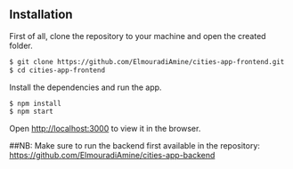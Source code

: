 ## Installation 
First of all, clone the repository to your machine and open the created folder.
```bash
$ git clone https://github.com/ElmouradiAmine/cities-app-frontend.git
$ cd cities-app-frontend
```
Install the dependencies and run the app.
```bash 
$ npm install 
$ npm start 
``` 

Open [http://localhost:3000](http://localhost:3000) to view it in the browser.

##NB:
Make sure to run the backend first available in the repository: 
https://github.com/ElmouradiAmine/cities-app-backend

